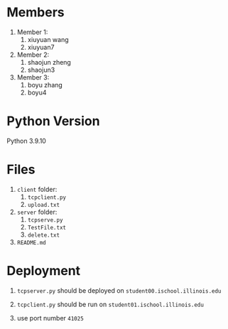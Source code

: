 # Members

1. Member 1:  
   1. xiuyuan wang 
   2. xiuyuan7
2. Member 2: 
   1. shaojun zheng
   2. shaojun3
3. Member 3: 
   1. boyu zhang
   2. boyu4



# Python Version

Python 3.9.10



# Files

1. `client` folder:
   1. `tcpclient.py`
   2. `upload.txt`
2. `server` folder:
   1. `tcpserve.py`
   2. `TestFile.txt`
   3. `delete.txt`
3. `README.md`



# Deployment

1. `tcpserver.py` should be deployed on `student00.ischool.illinois.edu`

2. `tcpclient.py` should be run on `student01.ischool.illinois.edu`
3. use port number `41025`